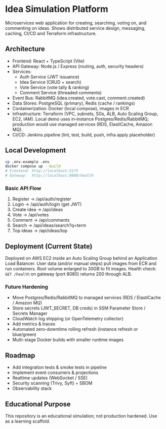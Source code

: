 # Idea Simulation Platform

Microservices web application for creating, searching, voting on, and commenting on ideas. Shows distributed service design, messaging, caching, CI/CD and Terraform infrastructure.

## Architecture
- Frontend: React + TypeScript (Vite)
- API Gateway: Node.js / Express (routing, auth, security headers)
- Services:
  - Auth Service (JWT issuance)
  - Idea Service (CRUD + search)
  - Vote Service (vote tally & ranking)
  - Comment Service (threaded comments)
- Event Bus: RabbitMQ (idea.created, vote.cast, comment.created)
- Data Stores: PostgreSQL (primary), Redis (cache / rankings)
- Containerization: Docker (local compose), images in ECR
- Infrastructure: Terraform (VPC, subnets, SGs, ALB, Auto Scaling Group, EC2, IAM). Local demo uses in‑instance Postgres/Redis/RabbitMQ; production would use managed services (RDS, ElastiCache, Amazon MQ).
- CI/CD: Jenkins pipeline (lint, test, build, push, infra apply placeholder)

## Local Development
```bash
cp .env.example .env
docker compose up --build
# Frontend: http://localhost:5173
# Gateway:  http://localhost:8080/health
```

### Basic API Flow
1. Register -> /api/auth/register
2. Login -> /api/auth/login (get JWT)
3. Create idea -> /api/ideas
4. Vote -> /api/votes
5. Comment -> /api/comments
6. Search -> /api/ideas/search?q=term
7. Top ideas -> /api/ideas/top

## Deployment (Current State)
Deployed on AWS EC2 inside an Auto Scaling Group behind an Application Load Balancer. User data (and/or manual steps) pull images from ECR and run containers. Root volume enlarged to 30GB to fit images. Health check: `GET /health` on gateway (port 8080) returns 200 through ALB.

### Future Hardening
- Move Postgres/Redis/RabbitMQ to managed services (RDS / ElastiCache / Amazon MQ)
- Store secrets (JWT_SECRET, DB creds) in SSM Parameter Store / Secrets Manager
- CloudWatch log shipping (or OpenTelemetry collector)
- Add metrics & traces
- Automated zero-downtime rolling refresh (instance refresh or blue/green)
- Multi-stage Docker builds with smaller runtime images

## Roadmap
- Add integration tests & smoke tests in pipeline
- Implement event consumers & projections
- Realtime updates (WebSocket / SSE)
- Security scanning (Trivy, Syft) + SBOM
- Observability stack

## Educational Purpose
This repository is an educational simulation; not production hardened. Use as a learning scaffold.
